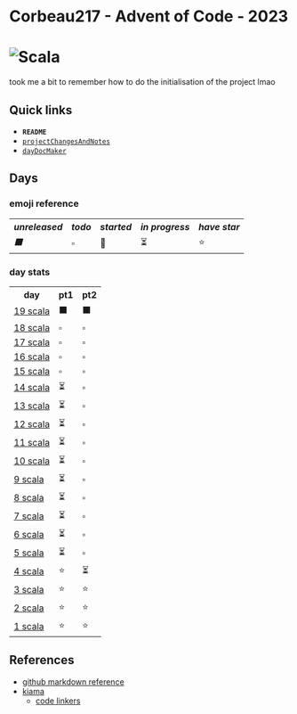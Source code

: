# Corbeau217  - Advent of Code - 2023
# ![Scala](https://img.shields.io/badge/scala-%23DC322F.svg?style=for-the-badge&logo=scala&logoColor=white)

  took me a bit to remember how to do the initialisation of the project lmao

## Quick links
* **`README`**
* [`projectChangesAndNotes`](./projectChangesAndNotes.md)
* [`dayDocMaker`](./dayDocMaker.md)

## Days
### emoji reference

<table>
  
  <tr><th><i>unreleased</i></th><th><i>todo</i></th><th><i>started</i></th><th><i>in progress</i></th><th><i>have star</i></th></tr>
  <tr><td><i>⬛</i></td><td>▫️</td><td>💭</td><td>⏳</td><td>⭐</td></tr>
</table>

### day stats

<table>
  <tr>                    <th>day</th>                                   <th>pt1</th> <th>pt2</th>  </tr>
<!--
  <tr>  <td><a href="./days/day31.md">31 scala</a></td>  <td>⬛</td>  <td>⬛</td>  </tr>
  <tr>  <td><a href="./days/day30.md">30 scala</a></td>  <td>⬛</td>  <td>⬛</td>  </tr>
  <tr>  <td><a href="./days/day29.md">29 scala</a></td>  <td>⬛</td>  <td>⬛</td>  </tr>
  <tr>  <td><a href="./days/day28.md">28 scala</a></td>  <td>⬛</td>  <td>⬛</td>  </tr>
  <tr>  <td><a href="./days/day27.md">27 scala</a></td>  <td>⬛</td>  <td>⬛</td>  </tr>
  <tr>  <td><a href="./days/day26.md">26 scala</a></td>  <td>⬛</td>  <td>⬛</td>  </tr>
  <tr>  <td><a href="./days/day25.md">25 scala</a></td>  <td>⬛</td>  <td>⬛</td>  </tr>
  <tr>  <td><a href="./days/day24.md">24 scala</a></td>  <td>⬛</td>  <td>⬛</td>  </tr>
  <tr>  <td><a href="./days/day23.md">23 scala</a></td>  <td>⬛</td>  <td>⬛</td>  </tr>
  <tr>  <td><a href="./days/day22.md">22 scala</a></td>  <td>⬛</td>  <td>⬛</td>  </tr>
  <tr>  <td><a href="./days/day21.md">21 scala</a></td>  <td>⬛</td>  <td>⬛</td>  </tr>
  <tr>  <td><a href="./days/day20.md">20 scala</a></td>  <td>⬛</td>  <td>⬛</td>  </tr>
-->
  <tr>  <td><a href="./days/day19.md">19 scala</a></td>  <td>⬛</td>  <td>⬛</td>  </tr>
  <tr>  <td><a href="./days/day18.md">18 scala</a></td>  <td>▫️</td>  <td>▫️</td>  </tr>
  <tr>  <td><a href="./days/day17.md">17 scala</a></td>  <td>▫️</td>  <td>▫️</td>  </tr>
  <tr>  <td><a href="./days/day16.md">16 scala</a></td>  <td>▫️</td>  <td>▫️</td>  </tr>
  <tr>  <td><a href="./days/day15.md">15 scala</a></td>  <td>▫️</td>  <td>▫️</td>  </tr>
  <tr>  <td><a href="./days/day14.md">14 scala</a></td>  <td>⏳</td>  <td>▫️</td>  </tr>
  <tr>  <td><a href="./days/day13.md">13 scala</a></td>  <td>⏳</td>  <td>▫️</td>  </tr>
  <tr>  <td><a href="./days/day12.md">12 scala</a></td>  <td>⏳</td>  <td>▫️</td>  </tr>
  <tr>  <td><a href="./days/day11.md">11 scala</a></td>  <td>⏳</td>  <td>▫️</td>  </tr>
  <tr>  <td><a href="./days/day10.md">10 scala</a></td>  <td>⏳</td>  <td>▫️</td>  </tr>
  <tr>   <td><a href="./days/day9.md"> 9 scala</a></td>  <td>⏳</td>  <td>▫️</td>  </tr>
  <tr>   <td><a href="./days/day8.md"> 8 scala</a></td>  <td>⏳</td>  <td>▫️</td>  </tr>
  <tr>   <td><a href="./days/day7.md"> 7 scala</a></td>  <td>⏳</td>  <td>▫️</td>  </tr>
  <tr>   <td><a href="./days/day6.md"> 6 scala</a></td>  <td>⏳</td>  <td>▫️</td>  </tr>
  <tr>   <td><a href="./days/day5.md"> 5 scala</a></td>  <td>⏳</td>  <td>▫️</td>  </tr>
  <tr>   <td><a href="./days/day4.md"> 4 scala</a></td>  <td>⭐</td>  <td>⏳</td>  </tr>
  <tr>   <td><a href="./days/day3.md"> 3 scala</a></td>  <td>⭐</td>  <td>⭐</td>  </tr>
  <tr>   <td><a href="./days/day2.md"> 2 scala</a></td>  <td>⭐</td>  <td>⭐</td>  </tr>
  <tr>   <td><a href="./days/day1.md"> 1 scala</a></td>  <td>⭐</td>  <td>⭐</td>  </tr>
</table>


## References
* [github markdown reference](https://github.com/tchapi/markdown-cheatsheet/tree/master)
* [kiama](https://github.com/inkytonik/kiama/)
  - [code linkers](https://github.com/inkytonik/kiama/tree/master/core/src/main/scala/org/bitbucket/inkytonik/kiama)